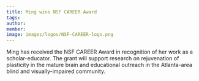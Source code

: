 ```yaml
---
title: Ming wins NSF CAREER Award
tags:
author: 
member: 
image: images/logos/NSF-CAREER-logo.png
---
```


Ming has received the NSF CAREER Award in recognition of her work as a scholar-educator.  The grant will support research on rejuvenation of plasticity in the mature brain and educational outreach in the Atlanta-area blind and visually-impaired community.
